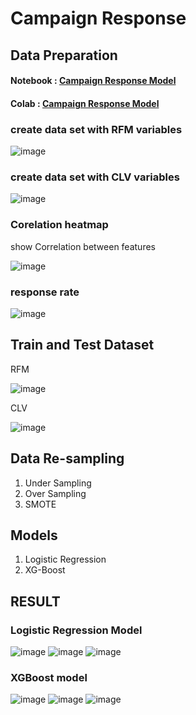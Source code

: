# Campaign Response
## Data Preparation
#### Notebook : [Campaign Response Model](https://github.com/panita10/BADS7105-CRM-Analytics/blob/main/Assignment04%20-%20Campaign%20Response%20Model/Campaign_Response_Model.ipynb)
#### Colab : [Campaign Response Model](https://colab.research.google.com/drive/1VsDmfjsrEubPwtoJm8rsUjXobCqOEiI4#scrollTo=iHPPPTslIDSt)

### create data set with RFM variables

![image](https://user-images.githubusercontent.com/92771399/147743631-56f7d138-b711-4ad7-8e08-9eba30783424.png)

### create data set with CLV variables

![image](https://user-images.githubusercontent.com/92771399/147743666-ddb7334b-cf95-4a6b-bd55-a155eeba12d2.png)

### Corelation heatmap

show Correlation between features

![image](https://user-images.githubusercontent.com/92771399/147744543-d685f9e4-010a-4c3c-be46-6bdbf154fef2.png)


### response rate
![image](https://user-images.githubusercontent.com/92771399/147743749-46ef8f81-c9f0-497e-ace0-84fc17157a79.png)

## Train and Test Dataset

RFM

![image](https://user-images.githubusercontent.com/92771399/147743816-30142175-1667-4ccf-ad40-61f5b3c7e9ea.png)

CLV

![image](https://user-images.githubusercontent.com/92771399/147743861-65cf19b3-075f-41b6-8c18-7d54e180a613.png)

## Data Re-sampling
1. Under Sampling
2. Over Sampling
3. SMOTE

## Models
1. Logistic Regression
2. XG-Boost

## RESULT
### Logistic Regression Model
![image](https://user-images.githubusercontent.com/92771399/147744116-b6259075-3fb1-4c26-abf3-383442d6560c.png)
![image](https://user-images.githubusercontent.com/92771399/147744145-89556b5d-685c-461e-b899-5e60fcd81659.png)
![image](https://user-images.githubusercontent.com/92771399/147744177-ce2254f0-5813-4623-a0d6-b2b4500bbc99.png)

### XGBoost model
![image](https://user-images.githubusercontent.com/92771399/147744226-0bd7fd3a-de67-478f-a68b-3ea9d7250042.png)
![image](https://user-images.githubusercontent.com/92771399/147744250-79d76a8b-4bdb-4580-87bd-0d64ffc6ea4d.png)
![image](https://user-images.githubusercontent.com/92771399/147744266-0883ae66-b1ac-4f9c-91da-8569bee23efa.png)


